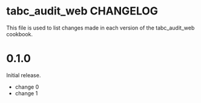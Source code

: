 # tabc_audit_web CHANGELOG

This file is used to list changes made in each version of the tabc_audit_web cookbook.

# 0.1.0

Initial release.

- change 0
- change 1


